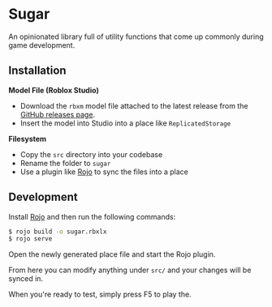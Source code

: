 # Sugar

An opinionated library full of utility functions that come up commonly during game development.

## Installation

**Model File (Roblox Studio)**
- Download the `rbxm` model file attached to the latest release from the [GitHub releases page](https://github.com/vocksel/sugar/releases).
- Insert the model into Studio into a place like `ReplicatedStorage`

**Filesystem**
- Copy the `src` directory into your codebase
- Rename the folder to `sugar`
- Use a plugin like [Rojo](https://github.com/LPGhatguy/rojo) to sync the files into a place

## Development

Install [Rojo](https://github.com/rojo-rbx/rojo/) and then run the following commands:

```sh
$ rojo build -o sugar.rbxlx
$ rojo serve
```

Open the newly generated place file and start the Rojo plugin.

From here you can modify anything under `src/` and your changes will be synced in.

When you're ready to test, simply press F5 to play the.

